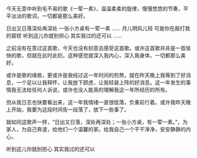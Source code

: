 今天无意中听到毛不易的歌《一荤一素》，温温柔柔的旋律，慢慢悠悠的节奏，平平淡淡的歌词，一切都是那么美好。

日出又日落深处再深处
一张小方桌有一荤一素
……
月儿明风儿轻
可是你在敲打我的窗棂
听到这儿你就别担心
其实我过的还可以
……

之前没有在意过这首歌，今天也没有刻意去感受这首歌。或许这首歌并非是一首愉快的歌，但就在此时此刻，这种感觉就深入我内心，深入我身体，一切都那么美好。

或许是歌的缘故，更或许是我经过这一年时间的煎熬，就在昨天晚上我等到了好消息，一个足以让我释怀，让我放下顾虑，让我轻装上阵的好消息。这一年发生的事情我无法给任何人诉说，或许也没人能真的理解我这一年所经历的所有。

但从我日志也快要看出来，这一年我情绪一直很低落，负重前行着。或许我昨天晚上开始，我要为这段时间告一段落了，放下一些事了。

就如同这歌声一样，“日出又日落，深处再深处；一张小方桌，有一荤一素。”，为家人，为自己奔波，给他们一个温馨的家。给我自己一个干干净净，安安静静的内心。

听到这儿你就别担心
其实我过的还可以
